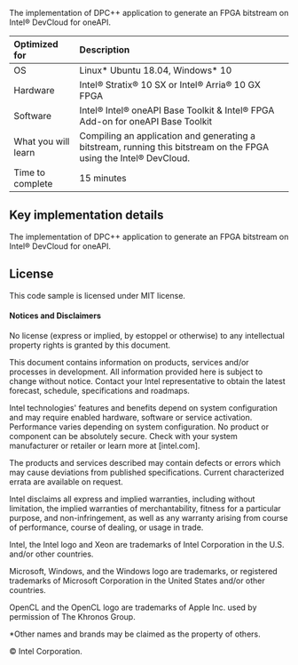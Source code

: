 The implementation of DPC++ application to generate an FPGA bitstream on Intel® DevCloud for oneAPI.
  
| Optimized for                       | Description
|:---                               |:---
| OS                                | Linux* Ubuntu 18.04, Windows* 10
| Hardware                          | Intel® Stratix® 10 SX or Intel® Arria® 10 GX FPGA
| Software                          | Intel&reg; Intel® oneAPI Base Toolkit & Intel® FPGA Add-on for oneAPI Base Toolkit
| What you will learn               | Compiling an application and generating a bitstream, running this bitstream on the FPGA using the Intel® DevCloud. 
| Time to complete                  | 15 minutes  
  
## Key implementation details 
The implementation of DPC++ application to generate an FPGA bitstream on Intel® DevCloud for oneAPI.

## License  
This code sample is licensed under MIT license. 

#### Notices and Disclaimers

No license (express or implied, by estoppel or otherwise) to any intellectual property rights is granted by this document.

This document contains information on products, services and/or processes in development. All information provided here is subject to change without notice. Contact your Intel representative to obtain the latest forecast, schedule, specifications and roadmaps.

Intel technologies' features and benefits depend on system configuration and may require enabled hardware, software or service activation. Performance varies depending on system configuration. No product or component can be absolutely secure. Check with your system manufacturer or retailer or learn more at [intel.com]. 

The products and services described may contain defects or errors which may cause deviations from published specifications. Current characterized errata are available on request.

Intel disclaims all express and implied warranties, including without limitation, the implied warranties of merchantability, fitness for a particular purpose, and non-infringement, as well as any warranty arising from course of performance, course of dealing, or usage in trade.

Intel, the Intel logo and Xeon are trademarks of Intel Corporation in the U.S. and/or other countries.

Microsoft, Windows, and the Windows logo are trademarks, or registered trademarks of Microsoft Corporation in the United States and/or other countries.

OpenCL and the OpenCL logo are trademarks of Apple Inc. used by permission of The Khronos Group.

*Other names and brands may be claimed as the property of others.

© Intel Corporation.
